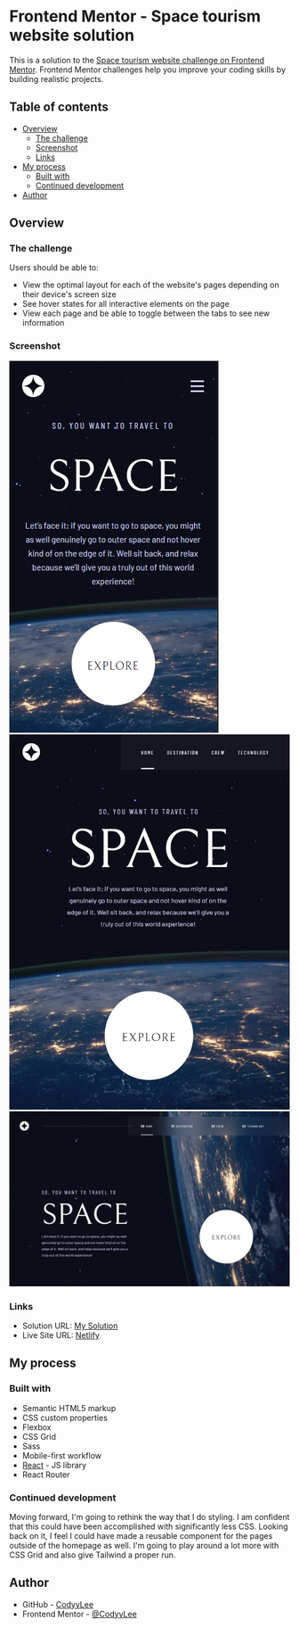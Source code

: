 # Frontend Mentor - Space tourism website solution

This is a solution to the [Space tourism website challenge on Frontend Mentor](https://www.frontendmentor.io/challenges/space-tourism-multipage-website-gRWj1URZ3). Frontend Mentor challenges help you improve your coding skills by building realistic projects. 

## Table of contents

- [Overview](#overview)
  - [The challenge](#the-challenge)
  - [Screenshot](#screenshot)
  - [Links](#links)
- [My process](#my-process)
  - [Built with](#built-with)
  - [Continued development](#continued-development)
- [Author](#author)

## Overview

### The challenge

Users should be able to:

- View the optimal layout for each of the website's pages depending on their device's screen size
- See hover states for all interactive elements on the page
- View each page and be able to toggle between the tabs to see new information

### Screenshot

![Mobile 375x667](./SpaceMobile.jpg)
![Tablet 768x1024](./SpaceTablet.jpg)
![Desktop 1440x900](./SpaceDesktop.jpg)

### Links

- Solution URL: [My Solution](https://www.frontendmentor.io/solutions/solution-space-tourism-9yuHGZTnR-)
- Live Site URL: [Netlify](https://jovial-panda-92b065.netlify.app/)

## My process

### Built with

- Semantic HTML5 markup
- CSS custom properties
- Flexbox
- CSS Grid
- Sass
- Mobile-first workflow
- [React](https://reactjs.org/) - JS library
- React Router

### Continued development

Moving forward, I'm going to rethink the way that I do styling. I am confident that this could have been accomplished with significantly less CSS. Looking back on it, I feel I could have made a reusable component for the pages outside of the homepage as well. I'm going to play around a lot more with CSS Grid and also give Tailwind a proper run.

## Author

- GitHub - [CodyyLee](https://github.com/CodyyLee)
- Frontend Mentor - [@CodyyLee](https://www.frontendmentor.io/profile/CodyyLee)
